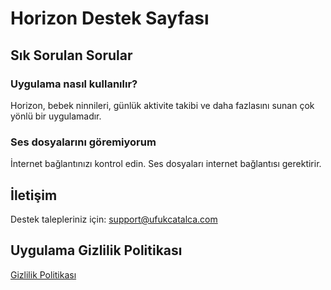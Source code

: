# Horizon Destek Sayfası

## Sık Sorulan Sorular

### Uygulama nasıl kullanılır?
Horizon, bebek ninnileri, günlük aktivite takibi ve daha fazlasını sunan çok yönlü bir uygulamadır.

### Ses dosyalarını göremiyorum
İnternet bağlantınızı kontrol edin. Ses dosyaları internet bağlantısı gerektirir.

## İletişim

Destek talepleriniz için: support@ufukcatalca.com

## Uygulama Gizlilik Politikası
[Gizlilik Politikası](privacy.html)
